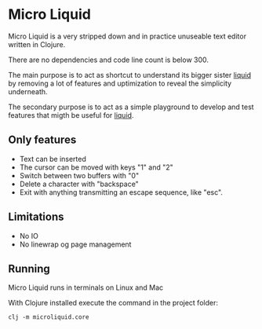 # Micro Liquid
Micro Liquid is a very stripped down and in practice unuseable text editor written in Clojure.

There are no dependencies and code line count is below 300.

The main purpose is to act as shortcut to understand its bigger sister [liquid](https://github.com/mogenslund/liquid) by removing a lot of features and uptimization to reveal the simplicity underneath.

The secondary purpose is to act as a simple playground to develop and test features that migth be useful for [liquid](https://github.com/mogenslund/liquid).

## Only features

* Text can be inserted
* The cursor can be moved with keys "1" and "2"
* Switch between two buffers with "0"
* Delete a character with "backspace"
* Exit with anything transmitting an escape sequence, like "esc".

## Limitations
* No IO
* No linewrap og page management

## Running
Micro Liquid runs in terminals on Linux and Mac

With Clojure installed execute the command in the project folder:

    clj -m microliquid.core

